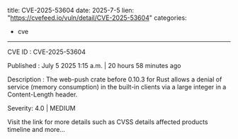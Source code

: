  
title: CVE-2025-53604
date: 2025-7-5
lien: "https://cvefeed.io/vuln/detail/CVE-2025-53604"
categories:
  - cve
---

CVE ID : CVE-2025-53604

Published :  July 5
2025
1:15 a.m. | 20 hours
58 minutes ago

Description : The web-push crate before 0.10.3 for Rust allows a denial of service (memory consumption) in the built-in clients via a large integer in a Content-Length header.

Severity: 4.0 | MEDIUM

Visit the link for more details
such as CVSS details
affected products
timeline
and more...
